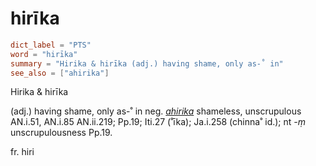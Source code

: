 # hirīka

``` toml
dict_label = "PTS"
word = "hirīka"
summary = "Hirika & hirīka (adj.) having shame, only as-˚ in"
see_also = ["ahirika"]
```

Hirika & hirīka

(adj.) having shame, only as\-˚ in neg. *[ahirika](ahirika.md)* shameless, unscrupulous AN.i.51, AN.i.85 AN.ii.219; Pp.19; Iti.27 (˚īka); Ja.i.258 (chinna˚ id.); nt *\-ṃ* unscrupulousness Pp.19.

fr. hiri


